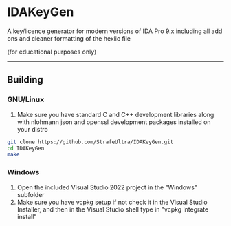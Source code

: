 # IDAKeyGen

A key/licence generator for modern versions of IDA Pro 9.x including all add ons and cleaner formatting of the hexlic file

(for educational purposes only)

---

## Building

### GNU/Linux

  1. Make sure you have standard C and C++ development libraries along with nlohmann json and openssl development packages installed on your distro

   ```bash
   git clone https://github.com/StrafeUltra/IDAKeyGen.git
   cd IDAKeyGen
   make
```

### Windows

  1. Open the included Visual Studio 2022 project in the "Windows" subfolder
  2. Make sure you have vcpkg setup if not check it in the Visual Studio Installer, and then in the Visual Studio shell type in "vcpkg integrate install"
